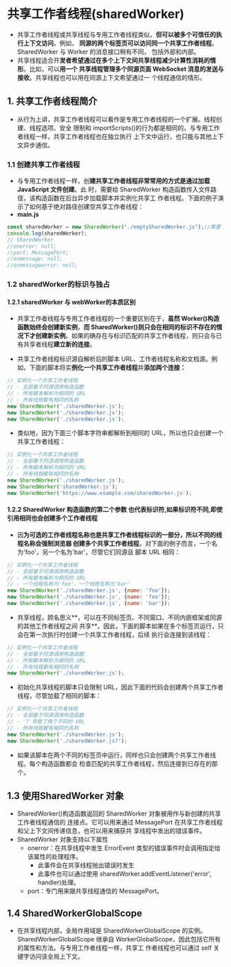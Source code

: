 # 共享工作者线程(sharedWorker)

+ 共享工作者线程或共享线程与专用工作者线程类似，**但可以被多个可信任的执行上下文访问**。例如， **同源的两个标签页可以访问同一个共享工作者线程**。SharedWorker 与 Worker 的消息接口稍有不同， 包括外部和内部。
+ 共享线程适合开**发者希望通过在多个上下文间共享线程减少计算性消耗的情形**。比如，可以**用一个 共享线程管理多个同源页面 WebSocket 消息的发送与接收**。共享线程也可以用在同源上下文希望通过一 个线程通信的情形。

## 1. 共享工作者线程简介

+ 从行为上讲，共享工作者线程可以看作是专用工作者线程的一个扩展。线程创建、线程选项、安全 限制和 importScripts()的行为都是相同的。与专用工作者线程一样，共享工作者线程也在独立执行 上下文中运行，也只能与其他上下文异步通信。

### 1.1 创建共享工作者线程

+ 与专用工作者线程一样，创**建共享工作者线程非常常用的方式是通过加载 JavaScript 文件创建**。此 时，需要给 SharedWorker 构造函数传入文件路径，该构造函数在后台异步加载脚本并实例化共享工 作者线程。下面的例子演示了如何基于绝对路径创建空共享工作者线程：
+ **main.js**

```javascript
const sharedWorker = new SharedWorker("./emptySharedWorker.js");//需要 main.js 和 emptySharedWorker.js在同一个目录下
console.log(sharedWorker);
// SharedWorker
//onerror: null;
//port: MessagePort;
//onmessage: null;
//onmessageerror: null;
```

### 1.2 sharedWorker的标识与独占

#### 1.2.1 sharedWorker 与 webWorker的本质区别

+ 共享工作者线程与专用工作者线程的一个重要区别在于，**虽然 Worker()构造函数始终会创建新实例**，**而 SharedWorker()则只会在相同的标识不存在的情况下才创建新实例**。如果的确存在与标识匹配的共享工作者线程，则只会与已有共享者线程**建立新的连接**。

+ 共享工作者线程标识源自解析后的脚本 URL、工作者线程名称和文档源。例如，下面的脚本将实**例化一个共享工作者线程**并**添加两个连接：**

```javascript
// 实例化一个共享工作者线程
// - 全部基于同源调用构造函数
// - 所有脚本解析为相同的 URL
// - 所有线程都有相同的名称
new SharedWorker('./sharedWorker.js');
new SharedWorker('./sharedWorker.js');
new SharedWorker('./sharedWorker.js'); 
```

+ 类似地，因为下面三个脚本字符串都解析到相同的 URL，所以也只会创建一个共享工作者线程：

```javascript
// 实例化一个共享工作者线程
// - 全部基于同源调用构造函数
// - 所有脚本解析为相同的 URL
// - 所有线程都有相同的名称
new SharedWorker('./sharedWorker.js');
new SharedWorker('sharedWorker.js');
new SharedWorker('https://www.example.com/sharedWorker.js');
```

#### 1.2.2 SharedWorker 构造函数的第二个参数 也代表标识符,如果标识符不同,即使引用相同也会创建多个工作者线程

+ 因**为可选的工作者线程名称也是共享工作者线程标识的一部分，所以不同的线程名称会强制浏览器 创建多个共享工作者线程**。对下面的例子而言，一个名为'foo'，另一个名为'bar'，尽管它们同源且 脚本 URL 相同：

```javascript
// 实例化一个共享工作者线程
// - 全部基于同源调用构造函数
// - 所有脚本解析为相同的 URL
// - 一个线程名称为'foo'，一个线程名称为'bar'
new SharedWorker('./sharedWorker.js', {name: 'foo'});
new SharedWorker('./sharedWorker.js', {name: 'foo'});
new SharedWorker('./sharedWorker.js', {name: 'bar'}); 
```

+ 共享线程，顾名思义**，可以在不同标签页、不同窗口、不同内嵌框架或同源的其他工作者线程之间 共享**。因此，下面的脚本如果在多个标签页运行，只会在第一次执行时创建一个共享工作者线程，后续 执行会连接到该线程：

```javascript
// 实例化一个共享工作者线程
// - 全部基于同源调用构造函数
// - 所有脚本解析为相同的 URL
// - 所有线程都有相同的名称
new SharedWorker('./sharedWorker.js');
```

+ 初始化共享线程的脚本只会限制 URL，因此下面的代码会创建两个共享工作者线程，尽管加载了相同的脚本：

```javascript
// 实例化一个共享工作者线程
// - 全部基于同源调用构造函数
// - '?'导致了两个不同的 URL
// - 所有线程都有相同的名称
new SharedWorker('./sharedWorker.js');
new SharedWorker('./sharedWorker.js?');
```

+ 如果该脚本在两个不同的标签页中运行，同样也只会创建两个共享工作者线程。每个构造函数都会 检查匹配的共享工作者线程，然后连接到已存在的那个。

## 1.3 使用SharedWorker 对象

+ SharedWorker()构造函数返回的 SharedWorker 对象被用作与新创建的共享工作者线程通信的 连接点。它可以用来通过 MessagePort 在共享工作者线程和父上下文间传递信息，也可以用来捕获共 享线程中发出的错误事件。
+ SharedWorker 对象支持以下属性
  + onerror：在共享线程中发生 ErrorEvent 类型的错误事件时会调用指定给该属性的处理程序。
    + 此事件会在共享线程抛出错误时发生
    + 此事件也可以通过使用 sharedWorker.addEventListener('error', handler)处理。
  + port：专门用来跟共享线程通信的 MessagePort。

## 1.4 SharedWorkerGlobalScope

+ 在共享线程内部，全局作用域是 SharedWorkerGlobalScope 的实例。SharedWorkerGlobalScope 继承自 WorkerGlobalScope，因此包括它所有的属性和方法。与专用工作者线程一样，共享工 作者线程也可以通过 self 关键字访问该全局上下文。

